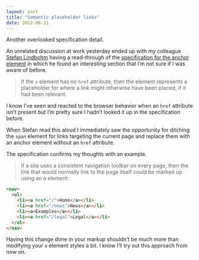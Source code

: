 ```yaml
---
layout: post
title: "Semantic placeholder links"
date: 2012-06-21
---
```


Another overlooked specification detail.

An unrelated discussion at work yesterday ended up with my colleague [Stefan Lindbohm](http://twitter.com/kolizz) having a read-through of the [specification for the anchor element](http://developers.whatwg.org/text-level-semantics.html#the-a-element) in which he found an interesting section that I’m not sure if I was aware of before.

> If the `a` element has no `href` attribute, then the element represents a placeholder for where a link might otherwise have been placed, if it had been relevant.

I know I’ve seen and reacted to the browser behavior when an `href` attribute isn’t present but I’m pretty sure I hadn’t looked it up in the specification before.

When Stefan read this aloud I immediately saw the opportunity for ditching the `span` element for links targeting the current page and replace them with an anchor element without an `href` attribute.

The specification confirms my thoughts with an example.

> If a site uses a consistent navigation toolbar on every page, then the link that would normally link to the page itself could be marked up using an a element:

``` html
<nav>
  <ul>
    <li><a href="/">Home</a></li>
    <li><a href="/news">News</a></li>
    <li><a>Examples</a></li>
    <li><a href="/legal">Legal</a></li>
  </ul>
</nav>
```

Having this change done in your markup shouldn’t be much more than modifying your `a` element styles a bit. I know I’ll try out this approach from now on.
